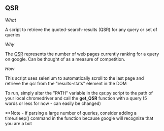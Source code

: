 ## QSR 

*What*

A script to retrieve the quoted-search-results (QSR) for any query or set of queries

*Why* 

The [QSR](https://www.noviceaffiliate.com/seo-tip-1-finding-the-real-qsr-quoted-search-results-in-google-search/) represents the number of web pages currently ranking for a query on google. Can be thought of as a measure of competition. 

*How* 

This script uses selenium to automatically scroll to the last page and retrieve the qsr from the "results-stats" element in the DOM 

To run, simply alter the "PATH" variable in the qsr.py script to the path of your local chromedriver and call the 
**get_QSR** function with a query (5 words or less for now - can easily be changed) 



**Note - if parsing a large number of queries, consider adding a time.sleep() command in the function because google will recognize that you are a bot 
